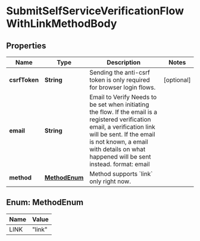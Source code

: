 

# SubmitSelfServiceVerificationFlowWithLinkMethodBody


## Properties

Name | Type | Description | Notes
------------ | ------------- | ------------- | -------------
**csrfToken** | **String** | Sending the anti-csrf token is only required for browser login flows. |  [optional]
**email** | **String** | Email to Verify  Needs to be set when initiating the flow. If the email is a registered verification email, a verification link will be sent. If the email is not known, a email with details on what happened will be sent instead.  format: email | 
**method** | [**MethodEnum**](#MethodEnum) | Method supports &#x60;link&#x60; only right now. | 



## Enum: MethodEnum

Name | Value
---- | -----
LINK | &quot;link&quot;



